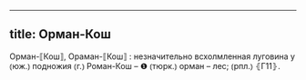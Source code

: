 
---
title: Орман-Кош
---
Орман-⟦Кош⟧, Ораман-⟦Кош⟧
: незначительно всхолмленная луговина у ⦅юж.⦆ подножия ⦅г.⦆ Роман-Кош – ❶ ⦅тюрк.⦆ орман – лес; ⦅рпл.⦆ ⦃Г11⦄.
